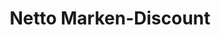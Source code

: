 ---
title: "Netto Marken-Discount"
url: /lohne-oldenburg/netto-marken-discount/
shop: Supermarkt
---